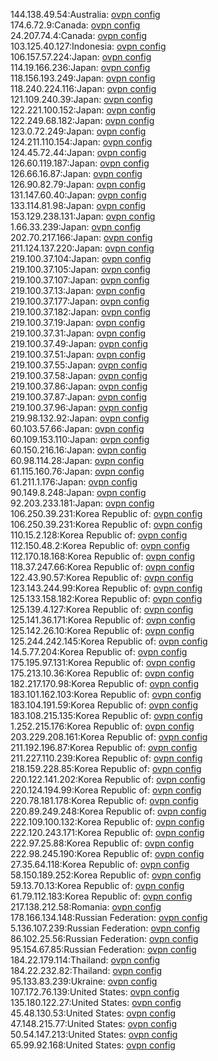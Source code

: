 144.138.49.54:Australia: [ovpn config](vpn/144_138_49_54.ovpn)  
174.6.72.9:Canada: [ovpn config](vpn/174_6_72_9.ovpn)  
24.207.74.4:Canada: [ovpn config](vpn/24_207_74_4.ovpn)  
103.125.40.127:Indonesia: [ovpn config](vpn/103_125_40_127.ovpn)  
106.157.57.224:Japan: [ovpn config](vpn/106_157_57_224.ovpn)  
114.19.166.236:Japan: [ovpn config](vpn/114_19_166_236.ovpn)  
118.156.193.249:Japan: [ovpn config](vpn/118_156_193_249.ovpn)  
118.240.224.116:Japan: [ovpn config](vpn/118_240_224_116.ovpn)  
121.109.240.39:Japan: [ovpn config](vpn/121_109_240_39.ovpn)  
122.221.100.152:Japan: [ovpn config](vpn/122_221_100_152.ovpn)  
122.249.68.182:Japan: [ovpn config](vpn/122_249_68_182.ovpn)  
123.0.72.249:Japan: [ovpn config](vpn/123_0_72_249.ovpn)  
124.211.110.154:Japan: [ovpn config](vpn/124_211_110_154.ovpn)  
124.45.72.44:Japan: [ovpn config](vpn/124_45_72_44.ovpn)  
126.60.119.187:Japan: [ovpn config](vpn/126_60_119_187.ovpn)  
126.66.16.87:Japan: [ovpn config](vpn/126_66_16_87.ovpn)  
126.90.82.79:Japan: [ovpn config](vpn/126_90_82_79.ovpn)  
131.147.60.40:Japan: [ovpn config](vpn/131_147_60_40.ovpn)  
133.114.81.98:Japan: [ovpn config](vpn/133_114_81_98.ovpn)  
153.129.238.131:Japan: [ovpn config](vpn/153_129_238_131.ovpn)  
1.66.33.239:Japan: [ovpn config](vpn/1_66_33_239.ovpn)  
202.70.217.166:Japan: [ovpn config](vpn/202_70_217_166.ovpn)  
211.124.137.220:Japan: [ovpn config](vpn/211_124_137_220.ovpn)  
219.100.37.104:Japan: [ovpn config](vpn/219_100_37_104.ovpn)  
219.100.37.105:Japan: [ovpn config](vpn/219_100_37_105.ovpn)  
219.100.37.107:Japan: [ovpn config](vpn/219_100_37_107.ovpn)  
219.100.37.13:Japan: [ovpn config](vpn/219_100_37_13.ovpn)  
219.100.37.177:Japan: [ovpn config](vpn/219_100_37_177.ovpn)  
219.100.37.182:Japan: [ovpn config](vpn/219_100_37_182.ovpn)  
219.100.37.19:Japan: [ovpn config](vpn/219_100_37_19.ovpn)  
219.100.37.31:Japan: [ovpn config](vpn/219_100_37_31.ovpn)  
219.100.37.49:Japan: [ovpn config](vpn/219_100_37_49.ovpn)  
219.100.37.51:Japan: [ovpn config](vpn/219_100_37_51.ovpn)  
219.100.37.55:Japan: [ovpn config](vpn/219_100_37_55.ovpn)  
219.100.37.58:Japan: [ovpn config](vpn/219_100_37_58.ovpn)  
219.100.37.86:Japan: [ovpn config](vpn/219_100_37_86.ovpn)  
219.100.37.87:Japan: [ovpn config](vpn/219_100_37_87.ovpn)  
219.100.37.96:Japan: [ovpn config](vpn/219_100_37_96.ovpn)  
219.98.132.92:Japan: [ovpn config](vpn/219_98_132_92.ovpn)  
60.103.57.66:Japan: [ovpn config](vpn/60_103_57_66.ovpn)  
60.109.153.110:Japan: [ovpn config](vpn/60_109_153_110.ovpn)  
60.150.216.16:Japan: [ovpn config](vpn/60_150_216_16.ovpn)  
60.98.114.28:Japan: [ovpn config](vpn/60_98_114_28.ovpn)  
61.115.160.76:Japan: [ovpn config](vpn/61_115_160_76.ovpn)  
61.211.1.176:Japan: [ovpn config](vpn/61_211_1_176.ovpn)  
90.149.8.248:Japan: [ovpn config](vpn/90_149_8_248.ovpn)  
92.203.233.181:Japan: [ovpn config](vpn/92_203_233_181.ovpn)  
106.250.39.231:Korea Republic of: [ovpn config](vpn/106_250_39_231.ovpn)  
106.250.39.231:Korea Republic of: [ovpn config](vpn/106_250_39_231.ovpn)  
110.15.2.128:Korea Republic of: [ovpn config](vpn/110_15_2_128.ovpn)  
112.150.48.2:Korea Republic of: [ovpn config](vpn/112_150_48_2.ovpn)  
112.170.18.168:Korea Republic of: [ovpn config](vpn/112_170_18_168.ovpn)  
118.37.247.66:Korea Republic of: [ovpn config](vpn/118_37_247_66.ovpn)  
122.43.90.57:Korea Republic of: [ovpn config](vpn/122_43_90_57.ovpn)  
123.143.244.99:Korea Republic of: [ovpn config](vpn/123_143_244_99.ovpn)  
125.133.158.182:Korea Republic of: [ovpn config](vpn/125_133_158_182.ovpn)  
125.139.4.127:Korea Republic of: [ovpn config](vpn/125_139_4_127.ovpn)  
125.141.36.171:Korea Republic of: [ovpn config](vpn/125_141_36_171.ovpn)  
125.142.26.10:Korea Republic of: [ovpn config](vpn/125_142_26_10.ovpn)  
125.244.242.145:Korea Republic of: [ovpn config](vpn/125_244_242_145.ovpn)  
14.5.77.204:Korea Republic of: [ovpn config](vpn/14_5_77_204.ovpn)  
175.195.97.131:Korea Republic of: [ovpn config](vpn/175_195_97_131.ovpn)  
175.213.10.36:Korea Republic of: [ovpn config](vpn/175_213_10_36.ovpn)  
182.217.170.98:Korea Republic of: [ovpn config](vpn/182_217_170_98.ovpn)  
183.101.162.103:Korea Republic of: [ovpn config](vpn/183_101_162_103.ovpn)  
183.104.191.59:Korea Republic of: [ovpn config](vpn/183_104_191_59.ovpn)  
183.108.215.135:Korea Republic of: [ovpn config](vpn/183_108_215_135.ovpn)  
1.252.215.176:Korea Republic of: [ovpn config](vpn/1_252_215_176.ovpn)  
203.229.208.161:Korea Republic of: [ovpn config](vpn/203_229_208_161.ovpn)  
211.192.196.87:Korea Republic of: [ovpn config](vpn/211_192_196_87.ovpn)  
211.227.110.239:Korea Republic of: [ovpn config](vpn/211_227_110_239.ovpn)  
218.159.228.85:Korea Republic of: [ovpn config](vpn/218_159_228_85.ovpn)  
220.122.141.202:Korea Republic of: [ovpn config](vpn/220_122_141_202.ovpn)  
220.124.194.99:Korea Republic of: [ovpn config](vpn/220_124_194_99.ovpn)  
220.78.181.178:Korea Republic of: [ovpn config](vpn/220_78_181_178.ovpn)  
220.89.249.248:Korea Republic of: [ovpn config](vpn/220_89_249_248.ovpn)  
222.109.100.132:Korea Republic of: [ovpn config](vpn/222_109_100_132.ovpn)  
222.120.243.171:Korea Republic of: [ovpn config](vpn/222_120_243_171.ovpn)  
222.97.25.88:Korea Republic of: [ovpn config](vpn/222_97_25_88.ovpn)  
222.98.245.190:Korea Republic of: [ovpn config](vpn/222_98_245_190.ovpn)  
27.35.64.118:Korea Republic of: [ovpn config](vpn/27_35_64_118.ovpn)  
58.150.189.252:Korea Republic of: [ovpn config](vpn/58_150_189_252.ovpn)  
59.13.70.13:Korea Republic of: [ovpn config](vpn/59_13_70_13.ovpn)  
61.79.112.183:Korea Republic of: [ovpn config](vpn/61_79_112_183.ovpn)  
217.138.212.58:Romania: [ovpn config](vpn/217_138_212_58.ovpn)  
178.166.134.148:Russian Federation: [ovpn config](vpn/178_166_134_148.ovpn)  
5.136.107.239:Russian Federation: [ovpn config](vpn/5_136_107_239.ovpn)  
86.102.25.56:Russian Federation: [ovpn config](vpn/86_102_25_56.ovpn)  
95.154.67.85:Russian Federation: [ovpn config](vpn/95_154_67_85.ovpn)  
184.22.179.114:Thailand: [ovpn config](vpn/184_22_179_114.ovpn)  
184.22.232.82:Thailand: [ovpn config](vpn/184_22_232_82.ovpn)  
95.133.83.239:Ukraine: [ovpn config](vpn/95_133_83_239.ovpn)  
107.172.76.139:United States: [ovpn config](vpn/107_172_76_139.ovpn)  
135.180.122.27:United States: [ovpn config](vpn/135_180_122_27.ovpn)  
45.48.130.53:United States: [ovpn config](vpn/45_48_130_53.ovpn)  
47.148.215.77:United States: [ovpn config](vpn/47_148_215_77.ovpn)  
50.54.147.213:United States: [ovpn config](vpn/50_54_147_213.ovpn)  
65.99.92.168:United States: [ovpn config](vpn/65_99_92_168.ovpn)  

